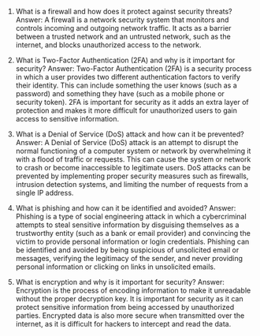 1. What is a firewall and how does it protect against security threats?
Answer: A firewall is a network security system that monitors and controls incoming and outgoing network traffic. It acts as a barrier between a trusted network and an untrusted network, such as the internet, and blocks unauthorized access to the network.

2. What is Two-Factor Authentication (2FA) and why is it important for security?
Answer: Two-Factor Authentication (2FA) is a security process in which a user provides two different authentication factors to verify their identity. This can include something the user knows (such as a password) and something they have (such as a mobile phone or security token). 2FA is important for security as it adds an extra layer of protection and makes it more difficult for unauthorized users to gain access to sensitive information.

3. What is a Denial of Service (DoS) attack and how can it be prevented?
Answer: A Denial of Service (DoS) attack is an attempt to disrupt the normal functioning of a computer system or network by overwhelming it with a flood of traffic or requests. This can cause the system or network to crash or become inaccessible to legitimate users. DoS attacks can be prevented by implementing proper security measures such as firewalls, intrusion detection systems, and limiting the number of requests from a single IP address.

4. What is phishing and how can it be identified and avoided?
Answer: Phishing is a type of social engineering attack in which a cybercriminal attempts to steal sensitive information by disguising themselves as a trustworthy entity (such as a bank or email provider) and convincing the victim to provide personal information or login credentials. Phishing can be identified and avoided by being suspicious of unsolicited email or messages, verifying the legitimacy of the sender, and never providing personal information or clicking on links in unsolicited emails.

5. What is encryption and why is it important for security?
Answer: Encryption is the process of encoding information to make it unreadable without the proper decryption key. It is important for security as it can protect sensitive information from being accessed by unauthorized parties. Encrypted data is also more secure when transmitted over the internet, as it is difficult for hackers to intercept and read the data.